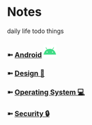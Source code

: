 # Notes
daily life todo things

### ➼ [Android](/Android) <a href="/Design"><img src="icon/icon-android-30x30.png"/></a>
### ➼ [Design 🎨](/Design)
### ➼ [Operating System 💻](/OperatingSystem)
### ➼ [Security 🔒](/Security)
